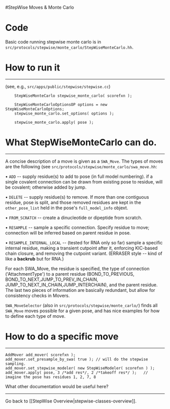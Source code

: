 #StepWise Moves & Monte Carlo
# Code
Basic code running stepwise monte carlo is in `src/protocols/stepwise/monte_carlo/StepWiseMonteCarlo.hh`.

# How to run it
----------------
(see, e.g., `src/apps/public/stepwise/stepwise.cc`)
```
	StepWiseMonteCarlo stepwise_monte_carlo( scorefxn );

	StepWiseMonteCarloOptionsOP options = new StepWiseMonteCarloOptions;
	stepwise_monte_carlo.set_options( options );

	stepwise_monte_carlo.apply( pose );
```

# What StepWiseMonteCarlo can do.
---------------------------------
A concise description of a move is given as a `SWA_Move`. The types of moves are the following (see `src/protocols/stepwise/monte_carlo/swa_move.hh`:

• `ADD`  -- supply residue(s) to add to pose (in full model numbering). if a single covalent connection can be drawn from existing pose to residue, will be covalent; otherwise added by jump.
 
• `DELETE` -- supply residue(s) to remove. If more than one contiguous residue, pose is split, and those removed residues are kept in the `other_pose_list` held in the pose's `full_model_info` objext.

• `FROM_SCRATCH` -- create a dinucleotide or dipeptide from scratch.

• `RESAMPLE` -- sample a specific connection. Specify residue to move; connection will be inferred based on parent residue in pose. 

• `RESAMPLE_INTERNAL_LOCAL` -- (tested for RNA only so far) sample a specific internal residue, making a transient cutpoint after it, enforcing KIC-based chain closure, and removing the cutpoint variant. (ERRASER style -- kind of like a **backrub** but for RNA.)

For each SWA_Move, the residue is specified, the type of connection ('AttachmentType') to a parent residue (BOND_TO_PREVIOUS, BOND_TO_NEXT,JUMP_TO_PREV_IN_CHAIN, JUMP_TO_NEXT_IN_CHAIN,JUMP_INTERCHAIN), and the parent residue. The last two pieces of information are basically redundant, but allow for consistency checks in Movers.

`SWA_MoveSelector` (also in `src/protocols/stepwise/monte_carlo/`) finds all `SWA_Move` moves possible for a given pose, and has nice examples for how to define each type of move.

# How to do a specific move
---------------------------

```
AddMover add_mover( scorefxn );
add_mover.set_presample_by_swa( true ); // will do the stepwise sampling.
add_mover.set_stepwise_modeler( new StepWiseModeler( scorefxn ) );
add_mover.apply( pose, 3 /*add res*/, 2 /*takeoff res*/ );   // imagine the pose has residues 1, 2, 7, 8
```

What other documentation would be useful here?

---
Go back to [[StepWise Overview|stepwise-classes-overview]].

